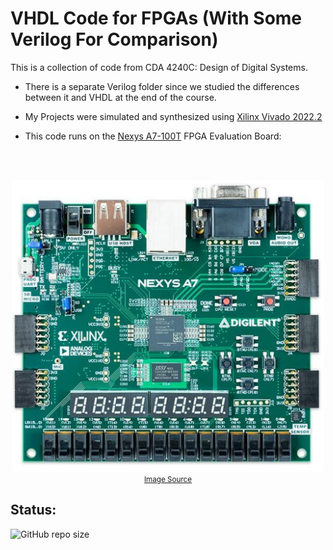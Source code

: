 # VHDL Code for FPGAs (With Some Verilog For Comparison)

This is a collection of code from CDA 4240C: Design of Digital Systems.

 - There is a separate Verilog folder since we studied the differences between it and VHDL at the end of the course.

 - My Projects were simulated and synthesized using [Xilinx Vivado 2022.2](https://www.xilinx.com/support/download.html)

 - This code runs on the [Nexys A7-100T](https://digilent.com/shop/nexys-a7-fpga-trainer-board-recommended-for-ece-curriculum/) FPGA Evaluation Board:

<br><br>

<div align="center">

<img src="./Assets/NexysA7.jpg" alt="FPGA" width="500"/>

<small>
    <a href="https://digilent.com/shop/nexys-a7-fpga-trainer-board-recommended-for-ece-curriculum/">
        Image Source
    </a>
</small>

</div>

## Status:

![GitHub repo size](https://img.shields.io/github/repo-size/ADolbyB/vhdl-fpga-nexys-a7?label=Repo%20Size&logo=Github)